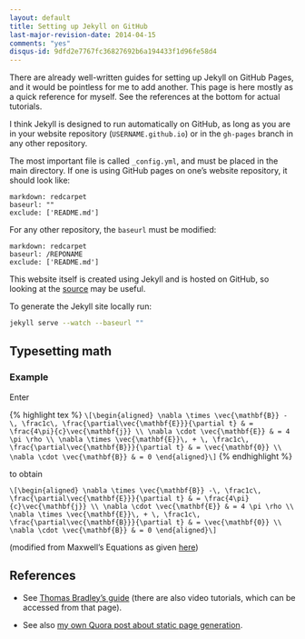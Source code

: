 ```yaml
---
layout: default
title: Setting up Jekyll on GitHub
last-major-revision-date: 2014-04-15
comments: "yes"
disqus-id: 9dfd2e7767fc36827692b6a194433f1d96fe58d4
---
```


There are already well-written guides for setting up Jekyll on GitHub Pages, and it would be pointless for me to add another.
This page is here mostly as a quick reference for myself.
See the references at the bottom for actual tutorials.

I think Jekyll is designed to run automatically on GitHub, as long as you are in your website repository (<code>USERNAME.github.io</code>) or in the <code>gh-pages</code> branch in any other repository.

The most important file is called <code>\_config.yml</code>, and must be placed in the main directory.
If one is using GitHub pages on one’s website repository, it should look like:

```
markdown: redcarpet
baseurl: ""
exclude: ['README.md']
```

For any other repository, the <code>baseurl</code> must be modified:

    markdown: redcarpet
    baseurl: /REPONAME
    exclude: ['README.md']

This website itself is created using Jekyll and is hosted on GitHub, so looking at the [source](https://github.com/riceissa/riceissa.github.io) may be useful.

To generate the Jekyll site locally run:

``` bash
jekyll serve --watch --baseurl ""
```

## Typesetting math

### Example

Enter

{% highlight tex %}
`\[\begin{aligned}
\nabla \times \vec{\mathbf{B}} -\, \frac1c\, \frac{\partial\vec{\mathbf{E}}}{\partial t}
& = \frac{4\pi}{c}\vec{\mathbf{j}} \\
\nabla \cdot \vec{\mathbf{E}}
& = 4 \pi \rho \\
\nabla \times \vec{\mathbf{E}}\, +
\, \frac1c\, \frac{\partial\vec{\mathbf{B}}}{\partial t}
& = \vec{\mathbf{0}} \\
\nabla \cdot \vec{\mathbf{B}} & = 0 \end{aligned}\]`
{% endhighlight %}

to obtain

`\[\begin{aligned}
\nabla \times \vec{\mathbf{B}} -\, \frac1c\, \frac{\partial\vec{\mathbf{E}}}{\partial t}
& = \frac{4\pi}{c}\vec{\mathbf{j}} \\
\nabla \cdot \vec{\mathbf{E}}
& = 4 \pi \rho \\
\nabla \times \vec{\mathbf{E}}\, +
\, \frac1c\, \frac{\partial\vec{\mathbf{B}}}{\partial t}
& = \vec{\mathbf{0}} \\
\nabla \cdot \vec{\mathbf{B}} & = 0 \end{aligned}\]`

(modified from Maxwell’s Equations as given [here](http://www.mathjax.org/demos/tex-samples/))

## References

- See [Thomas Bradley’s guide](https://github.com/algonquindesign/jekyll) (there are also video tutorials, which can be accessed from that page).

- See also [my own Quora post about static page generation](https://www.quora.com/Issa-Rice/Data-Archiving/Static-page-generation).
